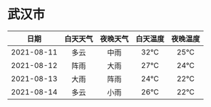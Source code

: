 # 武汉市
|日期|白天天气|夜晚天气|白天温度|夜晚温度|
|:--:|:--:|:--:|:--:|:--:|
|2021-08-11|多云|中雨|32℃|25℃|
|2021-08-12|阵雨|大雨|27℃|24℃|
|2021-08-13|大雨|阵雨|24℃|22℃|
|2021-08-14|多云|小雨|26℃|22℃|
